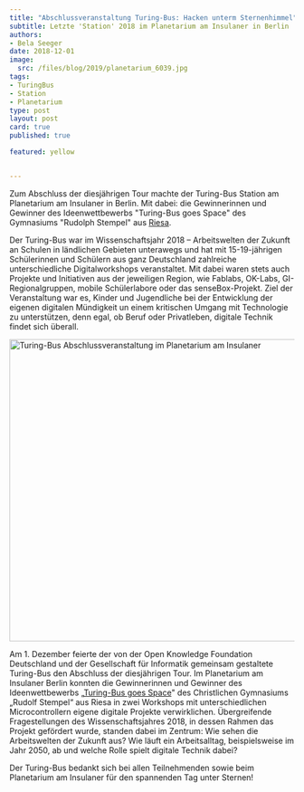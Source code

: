 ```yaml
---
title: "Abschlussveranstaltung Turing-Bus: Hacken unterm Sternenhimmel"
subtitle: Letzte 'Station' 2018 im Planetarium am Insulaner in Berlin  
authors:
- Bela Seeger
date: 2018-12-01
image:
  src: /files/blog/2019/planetarium_6039.jpg
tags:
- TuringBus
- Station
- Planetarium
type: post
layout: post
card: true
published: true

featured: yellow


---
```

Zum Abschluss der diesjährigen Tour machte der Turing-Bus Station am Planetarium am Insulaner in Berlin. Mit dabei: die Gewinnerinnen und Gewinner des Ideenwettbewerbs "Turing-Bus goes Space" des Gymnasiums "Rudolph Stempel" aus [Riesa](/blog/2018/06/mit-chaos-macht-schule-und-code-for-germany-in-riesa/).

Der Turing-Bus war im Wissenschaftsjahr 2018 – Arbeitswelten der Zukunft an Schulen in ländlichen Gebieten unterawegs und hat mit 15-19-jährigen Schülerinnen und Schülern aus ganz Deutschland zahlreiche unterschiedliche Digitalworkshops veranstaltet. Mit dabei waren stets auch Projekte und Initiativen aus der jeweiligen Region, wie Fablabs, OK-Labs, GI-Regionalgruppen, mobile Schülerlabore oder das senseBox-Projekt. Ziel der Veranstaltung war es, Kinder und Jugendliche bei der Entwicklung der eigenen digitalen Mündigkeit un einem kritischen Umgang mit Technologie zu unterstützen, denn egal, ob Beruf oder Privatleben, digitale Technik findet sich überall.

<a data-flickr-embed="true" data-context="true"  href="https://www.flickr.com/photos/okfde/47369946531/in/album-72157679331805508/" title="Turing-Bus Abschlussveranstaltung im Planetarium am Insulaner"><img src="https://farm8.staticflickr.com/7824/47369946531_6cf43f0ae5_c.jpg" width="800" height="534" alt="Turing-Bus Abschlussveranstaltung im Planetarium am Insulaner"></a><script async src="//embedr.flickr.com/assets/client-code.js" charset="utf-8"></script>

Am 1. Dezember feierte der von der Open Knowledge Foundation Deutschland und der Gesellschaft für Informatik gemeinsam gestaltete Turing-Bus den Abschluss der diesjährigen Tour. Im Planetarium am Insulaner Berlin konnten die Gewinnerinnen und Gewinner des Ideenwettbewerbs „[Turing-Bus goes Space](https://turing-bus.de/ideenwettbewerb.html)" des Christlichen Gymnasiums „Rudolf Stempel“ aus Riesa in zwei Workshops mit unterschiedlichen Microcontrollern eigene digitale Projekte verwirklichen. Übergreifende Fragestellungen des Wissenschaftsjahres 2018, in dessen Rahmen das Projekt gefördert wurde, standen dabei im Zentrum: Wie sehen die Arbeitswelten der Zukunft aus? Wie läuft ein Arbeitsalltag, beispielsweise im Jahr 2050, ab und welche Rolle spielt digitale Technik dabei?


Der Turing-Bus bedankt sich bei allen Teilnehmenden sowie beim Planetarium am Insulaner für den spannenden Tag unter Sternen!
